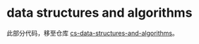 # data structures and algorithms

此部分代码，移至仓库 [cs-data-structures-and-algorithms](https://github.com/richardmyu/cs-data-structures-and-algorithms)。
